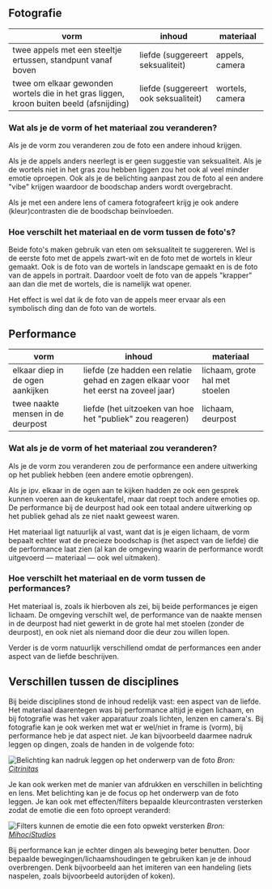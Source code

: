 ## Fotografie

| vorm                                                                                    | inhoud                               | materiaal       |
|-----------------------------------------------------------------------------------------|--------------------------------------|-----------------|
| twee appels met een steeltje ertussen, standpunt vanaf boven                            | liefde (suggereert seksualiteit)     | appels, camera  |
| twee om elkaar gewonden wortels die in het gras liggen, kroon buiten beeld (afsnijding) | liefde (suggereert ook seksualiteit) | wortels, camera |

### Wat als je de vorm of het materiaal zou veranderen?

Als je de vorm zou veranderen zou de foto een andere inhoud krijgen. 

Als je de appels anders neerlegt is er geen suggestie van seksualiteit. Als je de wortels niet in het gras zou hebben liggen zou het ook al veel minder emotie oproepen. Ook als je de belichting aanpast zou de foto al een andere "vibe" krijgen waardoor de boodschap anders wordt overgebracht.

Als je met een andere lens of camera fotografeert krijg je ook andere (kleur)contrasten die de boodschap beïnvloeden.

### Hoe verschilt het materiaal en de vorm tussen de foto's?

Beide foto's maken gebruik van eten om seksualiteit te suggereren. Wel is de eerste foto met de appels zwart-wit en de foto met de wortels in kleur gemaakt. Ook is de foto van de wortels in landscape gemaakt en is de foto van de appels in portrait. Daardoor voelt de foto van de appels "krapper" aan dan die met de wortels, die is namelijk wat opener.

Het effect is wel dat ik de foto van de appels meer ervaar als een symbolisch ding dan de foto van de wortels.

## Performance

| vorm                              | inhoud                                                                             | materiaal                       |
|-----------------------------------|------------------------------------------------------------------------------------|---------------------------------|
| elkaar diep in de ogen aankijken  | liefde (ze hadden een relatie gehad en zagen elkaar voor het eerst na zoveel jaar) | lichaam, grote hal met stoelen  |
| twee naakte mensen in de deurpost | liefde (het uitzoeken van hoe het "publiek" zou reageren)                          | lichaam, deurpost               |

### Wat als je de vorm of het materiaal zou veranderen?

Als je de vorm zou veranderen zou de performance een andere uitwerking op het publiek hebben (een andere emotie opbrengen).

Als je ipv. elkaar in de ogen aan te kijken hadden ze ook een gesprek kunnen voeren aan de keukentafel, maar dat roept toch andere emoties op. De performance bij de deurpost had ook een totaal andere uitwerking op het publiek gehad als ze niet naakt geweest waren.

Het materiaal ligt natuurlijk al vast, want dat is je eigen lichaam, de vorm bepaalt echter wat de precieze boodschap is (het aspect van de liefde) die de performance laat zien (al kan de omgeving waarin de performance wordt uitgevoerd — materiaal — ook wel uitmaken).

### Hoe verschilt het materiaal en de vorm tussen de performances?

Het materiaal is, zoals ik hierboven als zei,  bij beide performances je eigen lichaam. De omgeving verschilt wel, de performance van de naakte mensen in de deurpost had niet gewerkt in de grote hal met stoelen (zonder de deurpost), en ook niet als niemand door die deur zou willen lopen.

Verder is de vorm natuurlijk verschillend omdat de performances een ander aspect van de liefde beschrijven. 

## Verschillen tussen de disciplines

Bij beide disciplines stond de inhoud redelijk vast: een aspect van de liefde. Het materiaal daarentegen was bij performance altijd je eigen lichaam, en bij fotografie was het vaker apparatuur zoals lichten, lenzen en camera's. Bij fotografie kan je ook werken met wat er wel/niet in frame is (vorm), bij performance heb je dat aspect niet. Je kan bijvoorbeeld daarmee nadruk leggen op dingen, zoals de handen in de volgende foto:

![Belichting kan nadruk leggen op het onderwerp van de foto](https://citrinitas.com/wp-content/uploads/2019/11/Belichting-bij-films-Citrinitas.com_.jpg)
_Bron: [Citrinitas](https://citrinitas.com)_

Je kan ook werken met de manier van afdrukken en verschillen in belichting en lens. Met belichting kan je de focus op het onderwerp van de foto leggen. Je kan ook met effecten/filters bepaalde kleurcontrasten versterken zodat de emotie die een foto oproept veranderd:

![Filters kunnen de emotie die een foto opwekt versterken](https://mihoci.com/2020/wp-content/uploads/2020/04/LOG3.jpg)
_Bron: [MihociStudios](https://mihoci.com)_

Bij performance kan je echter dingen als beweging beter benutten. Door bepaalde bewegingen/lichaamshoudingen te gebruiken kan je de inhoud overbrengen. Denk bijvoorbeeld aan het imiteren van een handeling (iets naspelen, zoals bijvoorbeeld autorijden of koken).